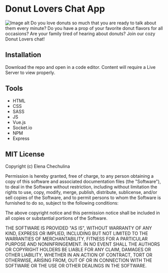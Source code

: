 # Donut Lovers Chat App
![Image alt](https://github.com/echechulina/chechulina_e_ChattApp/raw/master/images/donut.png)
Do you love donuts so much that you are ready to talk about them every minute? Do you have a prop of your favorite donut flavors for all occasions? Are your family tired of hearing about donuts? Join our cozy Donut Lovers chat!


## Installation
Download the repo and open in a code editor. Content will require a Live Server to view properly.


## Tools
* HTML
* CSS
* SASS
* JS
* Vue.js
* Socket.io
* NPM
* Express


## MIT License

Copyright (c) Elena Chechulina

Permission is hereby granted, free of charge, to any person obtaining a copy of this software and associated documentation files (the "Software"), to deal in the Software without restriction, including without limitation the rights to use, copy, modify, merge, publish, distribute, sublicense, and/or sell copies of the Software, and to permit persons to whom the Software is furnished to do so, subject to the following conditions:

The above copyright notice and this permission notice shall be included in all copies or substantial portions of the Software.

THE SOFTWARE IS PROVIDED "AS IS", WITHOUT WARRANTY OF ANY KIND, EXPRESS OR IMPLIED, INCLUDING BUT NOT LIMITED TO THE WARRANTIES OF MERCHANTABILITY, FITNESS FOR A PARTICULAR PURPOSE AND NONINFRINGEMENT. IN NO EVENT SHALL THE AUTHORS OR COPYRIGHT HOLDERS BE LIABLE FOR ANY CLAIM, DAMAGES OR OTHER LIABILITY, WHETHER IN AN ACTION OF CONTRACT, TORT OR OTHERWISE, ARISING FROM, OUT OF OR IN CONNECTION WITH THE SOFTWARE OR THE USE OR OTHER DEALINGS IN THE SOFTWARE.
